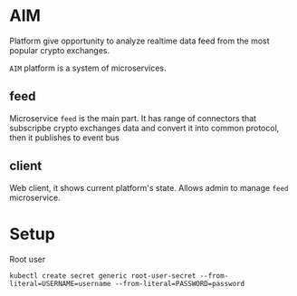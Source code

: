 # AIM


Platform give opportunity to analyze realtime data feed from the most popular crypto exchanges.

`AIM` platform is a system of microservices.

## feed

Microservice `feed` is the main part. It has range of connectors that subscripbe crypto exchanges data and convert it into common protocol, then it publishes to event bus

## client

Web client, it shows current platform's state. Allows admin to manage `feed` microservice.

# Setup

Root user

`kubectl create secret generic root-user-secret --from-literal=USERNAME=username --from-literal=PASSWORD=password`
